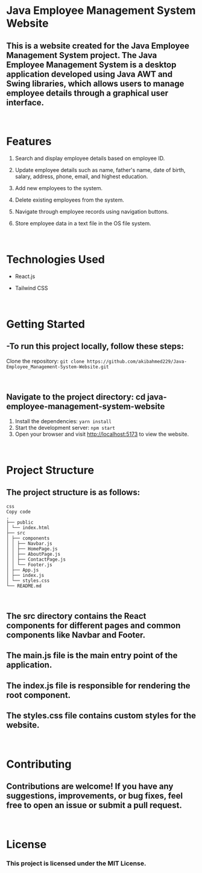 # Java Employee Management System Website

## This is a website created for the Java Employee Management System project. The Java Employee Management System is a desktop application developed using Java AWT and Swing libraries, which allows users to manage employee details through a graphical user interface.

  <br/>

# Features

1.  Search and display employee details based on employee ID.

2.  Update employee details such as name, father's name, date of birth, salary, address, phone, email, and highest education.

3.  Add new employees to the system.
4.  Delete existing employees from the system.
5.  Navigate through employee records using navigation buttons.
6.  Store employee data in a text file in the OS file system.

  <br/>

# Technologies Used

- React.js
- Tailwind CSS

  <br/>

# Getting Started

## -To run this project locally, follow these steps:

Clone the repository: `git clone https://github.com/akibahmed229/Java-Employee_Management-System-Website.git`

  <br/>

## Navigate to the project directory: cd java-employee-management-system-website

1. Install the dependencies: `yarn install` <br/>
2. Start the development server: `npm start` <br/>
3. Open your browser and visit <http://localhost:5173> to view the website.

  <br/>

# Project Structure

## The project structure is as follows:

```
css
Copy code
.
├── public
│ └── index.html
├── src
│ ├── components
│ │ ├── Navbar.js
│ │ ├── HomePage.js
│ │ ├── AboutPage.js
│ │ ├── ContactPage.js
│ │ └── Footer.js
│ ├── App.js
│ ├── index.js
│ └── styles.css
└── README.md
```

  <br/>

## The src directory contains the React components for different pages and common components like Navbar and Footer.

## The main.js file is the main entry point of the application.

## The index.js file is responsible for rendering the root component.

## The styles.css file contains custom styles for the website.

  <br/>

# Contributing

## Contributions are welcome! If you have any suggestions, improvements, or bug fixes, feel free to open an issue or submit a pull request.

  <br/>

# License

### This project is licensed under the MIT License.
